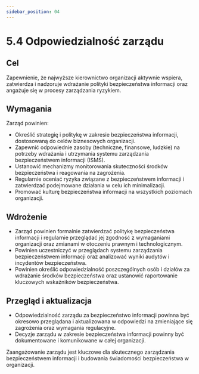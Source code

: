 ```yaml
---
sidebar_position: 04
---
```


# 5.4 Odpowiedzialność zarządu

## Cel
Zapewnienie, że najwyższe kierownictwo organizacji aktywnie wspiera, zatwierdza i nadzoruje wdrażanie polityki bezpieczeństwa informacji oraz angażuje się w procesy zarządzania ryzykiem.

## Wymagania
Zarząd powinien:
- Określić strategię i politykę w zakresie bezpieczeństwa informacji, dostosowaną do celów biznesowych organizacji.
- Zapewnić odpowiednie zasoby (techniczne, finansowe, ludzkie) na potrzeby wdrażania i utrzymania systemu zarządzania bezpieczeństwem informacji (ISMS).
- Ustanowić mechanizmy monitorowania skuteczności środków bezpieczeństwa i reagowania na zagrożenia.
- Regularnie oceniać ryzyka związane z bezpieczeństwem informacji i zatwierdzać podejmowane działania w celu ich minimalizacji.
- Promować kulturę bezpieczeństwa informacji na wszystkich poziomach organizacji.

## Wdrożenie
- Zarząd powinien formalnie zatwierdzać politykę bezpieczeństwa informacji i regularnie przeglądać jej zgodność z wymaganiami organizacji oraz zmianami w otoczeniu prawnym i technologicznym.
- Powinien uczestniczyć w przeglądach systemu zarządzania bezpieczeństwem informacji oraz analizować wyniki audytów i incydentów bezpieczeństwa.
- Powinien określić odpowiedzialność poszczególnych osób i działów za wdrażanie środków bezpieczeństwa oraz ustanowić raportowanie kluczowych wskaźników bezpieczeństwa.

## Przegląd i aktualizacja
- Odpowiedzialność zarządu za bezpieczeństwo informacji powinna być okresowo przeglądana i aktualizowana w odpowiedzi na zmieniające się zagrożenia oraz wymagania regulacyjne.
- Decyzje zarządu w zakresie bezpieczeństwa informacji powinny być dokumentowane i komunikowane w całej organizacji.

Zaangażowanie zarządu jest kluczowe dla skutecznego zarządzania bezpieczeństwem informacji i budowania świadomości bezpieczeństwa w organizacji.
